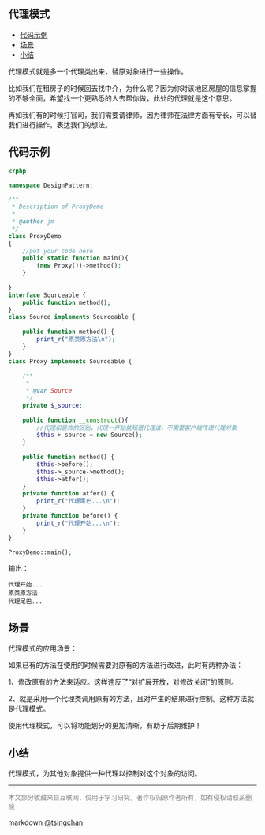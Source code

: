 代理模式
----

<!-- TOC -->

- [代码示例](#代码示例)
- [场景](#场景)
- [小结](#小结)

<!-- /TOC -->


代理模式就是多一个代理类出来，替原对象进行一些操作。

比如我们在租房子的时候回去找中介，为什么呢？因为你对该地区房屋的信息掌握的不够全面，希望找一个更熟悉的人去帮你做，此处的代理就是这个意思。

再如我们有的时候打官司，我们需要请律师，因为律师在法律方面有专长，可以替我们进行操作，表达我们的想法。

## 代码示例

```php
<?php

namespace DesignPattern;

/**
 * Description of ProxyDemo
 *
 * @author jm
 */
class ProxyDemo
{
    //put your code here
    public static function main(){
        (new Proxy())->method();
    }
    
}
interface Sourceable {  
    public function method();  
} 
class Source implements Sourceable {  
  
    public function method() {  
        print_r("原类原方法\n");  
    }  
}
class Proxy implements Sourceable {  
  
    /**
     *
     * @var Source
     */
    private $_source;  
    
    public function __construct(){  
        //代理和装饰的区别，代理一开始就知道代理谁，不需要客户端传递代理对象
        $this->_source = new Source();
    }  
    
    public function method() {  
        $this->before();  
        $this->_source->method();
        $this->atfer();  
    }  
    private function atfer() {  
        print_r("代理尾巴...\n");  
    }  
    private function before() {  
        print_r("代理开始...\n");  
    }  
}  

ProxyDemo::main();

```
输出：
```
代理开始...
原类原方法
代理尾巴...
```
## 场景

代理模式的应用场景：

如果已有的方法在使用的时候需要对原有的方法进行改进，此时有两种办法：

1、修改原有的方法来适应。这样违反了“对扩展开放，对修改关闭”的原则。

2、就是采用一个代理类调用原有的方法，且对产生的结果进行控制。这种方法就是代理模式。

使用代理模式，可以将功能划分的更加清晰，有助于后期维护！

## 小结

代理模式，为其他对象提供一种代理以控制对这个对象的访问。

---
<font size=2 color='grey'>本文部分收藏来自互联网，仅用于学习研究，著作权归原作者所有，如有侵权请联系删除</font>

markdown [@tsingchan](https://github.com/tsingchan) 
